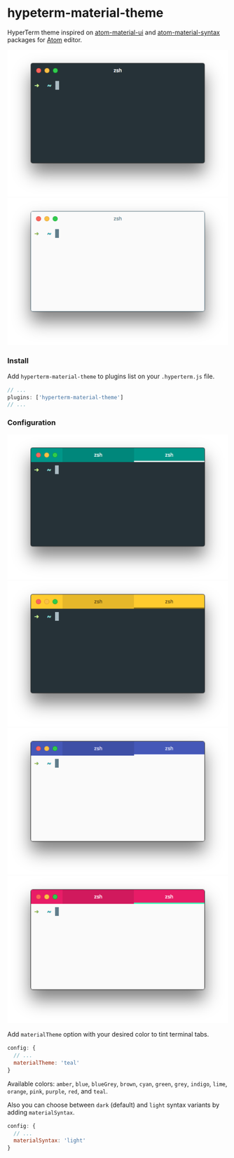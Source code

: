 # hypeterm-material-theme
HyperTerm theme inspired on [atom-material-ui](https://github.com/atom-material/atom-material-ui) and [atom-material-syntax](https://github.com/atom-material/atom-material-syntax) packages for [Atom](https://atom.io/) editor.

![Dark](images/dark-default.png)
![Light](images/light-default.png)

### Install
Add `hyperterm-material-theme` to plugins list on your `.hyperterm.js` file.

```javascript
// ...
plugins: ['hyperterm-material-theme']
// ...
```

### Configuration

![Dark Teal](images/dark-teal.png)
![Dark Amber](images/dark-amber.png)
![Light Indigo](images/light-indigo.png)
![Light Pink](images/light-pink.png)

Add `materialTheme` option with your desired color to tint terminal tabs.

```javascript
config: {
  // ...
  materialTheme: 'teal'
}
```

Available colors: `amber`, `blue`, `blueGrey`, `brown`, `cyan`, `green`, `grey`, `indigo`, `lime`, `orange`, `pink`,  `purple`, `red`, and `teal`.

Also you can choose between `dark` (default) and `light` syntax variants by adding `materialSyntax`.

```javascript
config: {
  // ...
  materialSyntax: 'light'
}
```
